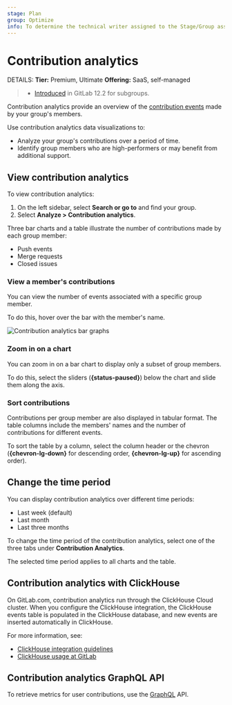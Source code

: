 ```yaml
---
stage: Plan
group: Optimize
info: To determine the technical writer assigned to the Stage/Group associated with this page, see https://handbook.gitlab.com/handbook/product/ux/technical-writing/#assignments
---
```

# Contribution analytics

DETAILS:
**Tier:** Premium, Ultimate
**Offering:** SaaS, self-managed

> - [Introduced](https://gitlab.com/gitlab-org/gitlab/-/issues/3090) in GitLab 12.2 for subgroups.

Contribution analytics provide an overview of the
[contribution events](../../profile/contributions_calendar.md#user-contribution-events) made by your group's members.

Use contribution analytics data visualizations to:

- Analyze your group's contributions over a period of time.
- Identify group members who are high-performers or may benefit from additional support.

## View contribution analytics

To view contribution analytics:

1. On the left sidebar, select **Search or go to** and find your group.
1. Select **Analyze > Contribution analytics**.

Three bar charts and a table illustrate the number of contributions made by each group member:

- Push events
- Merge requests
- Closed issues

### View a member's contributions

You can view the number of events associated with a specific group member.

To do this, hover over the bar with the member's name.

![Contribution analytics bar graphs](img/group_stats_graph.png)

### Zoom in on a chart

You can zoom in on a bar chart to display only a subset of group members.

To do this, select the sliders (**{status-paused}**) below the chart and slide them along the axis.

### Sort contributions

Contributions per group member are also displayed in tabular format.
The table columns include the members' names and the number of contributions for different events.

To sort the table by a column, select the column header or the chevron (**{chevron-lg-down}**
for descending order, **{chevron-lg-up}** for ascending order).

## Change the time period

You can display contribution analytics over different time periods:

- Last week (default)
- Last month
- Last three months

To change the time period of the contribution analytics, select one of the three tabs
under **Contribution Analytics**.

The selected time period applies to all charts and the table.

## Contribution analytics with ClickHouse

On GitLab.com, contribution analytics run through the ClickHouse Cloud cluster.
When you configure the ClickHouse integration, the ClickHouse events table is populated in the ClickHouse database, and new events are inserted automatically in ClickHouse.

For more information, see:

- [ClickHouse integration guidelines](../../../integration/clickhouse.md)
- [ClickHouse usage at GitLab](../../../architecture/blueprints/clickhouse_usage/index.md)

## Contribution analytics GraphQL API

To retrieve metrics for user contributions, use the [GraphQL](../../../api/graphql/reference/index.md#groupcontributions) API.

<!-- ## Troubleshooting

Include any troubleshooting steps that you can foresee. If you know beforehand what issues
one might have when setting this up, or when something is changed, or on upgrading, it's
important to describe those, too. Think of things that may go wrong and include them here.
This is important to minimize requests for support, and to avoid doc comments with
questions that you know someone might ask.

Each scenario can be a third-level heading, for example `### Getting error message X`.
If you have none to add when creating a doc, leave this section in place
but commented out to help encourage others to add to it in the future. -->
